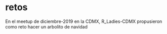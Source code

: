 # retos
En el meetup de diciembre-2019 en la CDMX, R_Ladies-CDMX propusieron como reto hacer un arbolito de navidad
